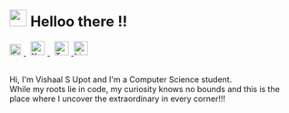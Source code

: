 <h1><img src="https://camo.githubusercontent.com/d3359cb00ab0b5ed8f2e1fe3fceb4fbaf3b614340f8c0db99c17b9f50b351770/68747470733a2f2f656d6f6a69732e736c61636b6d6f6a69732e636f6d2f656d6f6a69732f696d616765732f313533313834393433302f343234362f626c6f622d73756e676c61737365732e6769663f31353331383439343330" width="30" height="30"> <span style="font-size: 25px;"> Helloo there !!</span></h1>

<div id="badges">
  <a href="https://www.instagram.com/vishaal_upot/">
    <img src="https://cdn.iconscout.com/icon/free/png-512/free-instagram-1868978-1583142.png?f=avif&w=512" width="20" height="20" alt="Instagram Badge" style="padding-right: 5px;">
  </a>&nbsp;
  <a href="https://www.youtube.com/channel/UCps0KwVi02Urgtl0u6RawDQ">
    <img src="https://cdn.iconscout.com/icon/free/png-512/free-youtube-268-721990.png?f=avif&w=512" width="25" height="25" alt="Youtube Badge" style="padding-right: 5px;">
  </a>&nbsp;
  <a href="https://twitter.com/UpotVishaal?t=nyNpqRESLJe0EUApXMaX_g&s=08">
    <img src="[https://img.icons8.com/?size=512&id=5MQ0gPAYYx7a&format=png](https://cdn.iconscout.com/icon/free/png-512/free-twitter-204-498411.png?f=avif&w=512)" width="25" height="25" alt="Twitter Badge" style="padding-right: 5px;">
  </a>
  <a href="https://linkedin.com/in/your-profile-url">
    <img src="https://raw.githubusercontent.com/peterthehan/peterthehan/master/assets/linkedin.svg" width="25" height="25" alt="LinkedIn Badge" style="padding-right: 5px;">
  </a>
</div>

<br>



Hi, I'm Vishaal S Upot and I'm a Computer Science student.<br>
While my roots lie in code, my curiosity knows no bounds and this is the place where I uncover the extraordinary in every corner!!!





<!--
**vishaalupot/vishaalupot** is a ✨ _special_ ✨ repository because its `README.md` (this file) appears on your GitHub profile.

Here are some ideas to get you started:

- 🔭 I’m currently working on ...
- 🌱 I’m currently learning ...
- 👯 I’m looking to collaborate on ...
- 🤔 I’m looking for help with ...
- 💬 Ask me about ...
- 📫 How to reach me: ...
- 😄 Pronouns: ...
- ⚡ Fun fact: ...
-->
